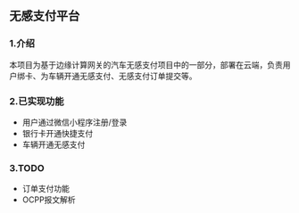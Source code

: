 ## 无感支付平台

### 1.介绍

本项目为基于边缘计算网关的汽车无感支付项目中的一部分，部署在云端，负责用户绑卡、为车辆开通无感支付、无感支付订单提交等。

### 2.已实现功能

* 用户通过微信小程序注册/登录
* 银行卡开通快捷支付
* 车辆开通无感支付

### 3.TODO

* 订单支付功能
* OCPP报文解析